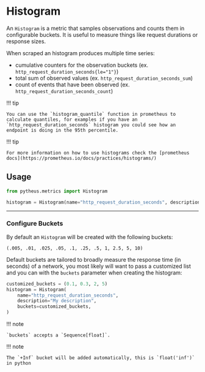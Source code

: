 # Histogram

An `Histogram` is a metric that samples observations and counts them in configurable buckets. It is useful to measure things like request durations or response sizes.

When scraped an histogram produces multiple time series:

- cumulative counters for the observation buckets (ex. `http_request_duration_seconds{le="1"}`)
- total sum of observed values (ex. `http_request_duration_seconds_sum`)
- count of events that have been observed (ex. `http_request_duration_seconds_count`)

!!! tip

    You can use the `histogram_quantile` function in prometheus to calculate quantiles, for examples if you have an `http_request_duration_seconds` histogram you could see how an endpoint is doing in the 95th percentile.

!!! tip

    For more information on how to use histograms check the [prometheus docs](https://prometheus.io/docs/practices/histograms/)

## Usage

```python
from pytheus.metrics import Histogram

histogram = Histogram(name="http_request_duration_seconds", description="My description")
```

---

### Configure Buckets

By default an `Histogram` will be created with the following buckets:
```
(.005, .01, .025, .05, .1, .25, .5, 1, 2.5, 5, 10)
```

Default buckets are tailored to broadly measure the response time (in seconds) of a network, you most likely will want to pass a customized list and you can with the `buckets` parameter when creating the histogram:

```python
customized_buckets = (0.1, 0.3, 2, 5)
histogram = Histogram(
    name="http_request_duration_seconds",
    description="My description",
    buckets=customized_buckets,
)
```

!!! note

    `buckets` accepts a `Sequence[float]`.

!!! note

    The `+Inf` bucket will be added automatically, this is `float('inf')` in python
